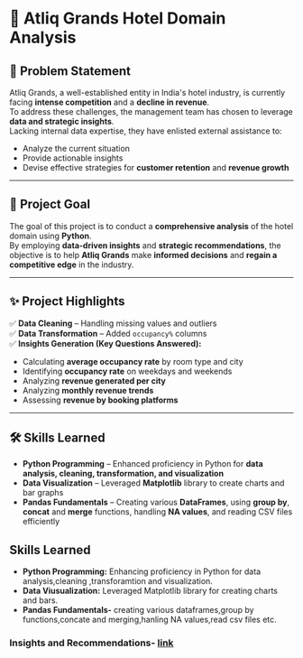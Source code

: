  # 🏨 Atliq Grands Hotel Domain Analysis  

## 📌 Problem Statement  
Atliq Grands, a well-established entity in India's hotel industry, is currently facing **intense competition** and a **decline in revenue**.  
To address these challenges, the management team has chosen to leverage **data and strategic insights**.  
Lacking internal data expertise, they have enlisted external assistance to:  
- Analyze the current situation  
- Provide actionable insights  
- Devise effective strategies for **customer retention** and **revenue growth**  

---

## 🎯 Project Goal  
The goal of this project is to conduct a **comprehensive analysis** of the hotel domain using **Python**.  
By employing **data-driven insights** and **strategic recommendations**, the objective is to help **Atliq Grands** make **informed decisions** and **regain a competitive edge** in the industry.  

---

## ✨ Project Highlights  

✅ **Data Cleaning** – Handling missing values and outliers  
✅ **Data Transformation** – Added `occupancy%` columns  
✅ **Insights Generation (Key Questions Answered):**  
- Calculating **average occupancy rate** by room type and city  
- Identifying **occupancy rate** on weekdays and weekends  
- Analyzing **revenue generated per city**  
- Analyzing **monthly revenue trends**  
- Assessing **revenue by booking platforms**  

---

## 🛠️ Skills Learned  

- **Python Programming** – Enhanced proficiency in Python for **data analysis, cleaning, transformation, and visualization**  
- **Data Visualization** – Leveraged **Matplotlib** library to create charts and bar graphs  
- **Pandas Fundamentals** – Creating various **DataFrames**, using **group by**, **concat** and **merge** functions, handling **NA values**, and reading CSV files efficiently  

## Skills Learned
- **Python Programming:** Enhancing proficiency in Python for data analysis,cleaning ,transforamtion and visualization.
- **Data Viusualization:** Leveraged Matplotlib library for creating charts and bars.
- **Pandas Fundamentals-** creating various dataframes,group by functions,concate and merging,hanling NA values,read csv files etc.

### Insights and Recommendations- [link](https://github.com/sayed-m-shah/Hotels-Domain-Analysis-using-Python-main/blob/main/Insights%20and%20Recommendations.pdf)

